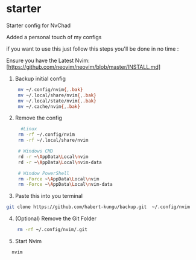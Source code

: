 # starter
Starter config for NvChad

Added a personal touch of my configs 

if you want to use this just follow this steps you'll be done in no time :

Ensure you have the Latest Nvim:
    [https://github.com/neovim/neovim/blob/master/INSTALL.md]
    
1. Backup initial config
   ```bash
    mv ~/.config/nvim{,.bak}
    mv ~/.local/share/nvim{,.bak}
    mv ~/.local/state/nvim{,.bak}
    mv ~/.cache/nvim{,.bak}
   ```
2. Remove the config
   ```bash
     #Linux
    rm -rf ~/.config/nvim
    rm -rf ~/.local/share/nvim

    # Windows CMD
    rd -r ~\AppData\Local\nvim
    rd -r ~\AppData\Local\nvim-data

    # Window PowerShell
    rm -Force ~\AppData\Local\nvim
    rm -Force ~\AppData\Local\nvim-data

3. Paste this into you terminal
```bash
git clone https://github.com/habert-kungu/backup.git  ~/.config/nvim
```
4. (Optional) Remove the Git Folder
```bash
    rm -rf ~/.config/nvim/.git
```
5. Start Nvim
```bash
  nvim
```
